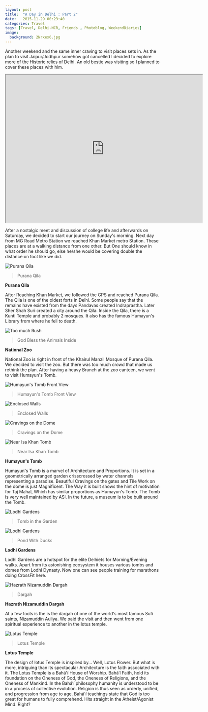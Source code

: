 ```yaml
---
layout: post
title:  "A Day in Delhi : Part 2"
date:   2015-11-29 00:23:40
categories: Travel
tags: [Travel, Delhi-NCR, Friends , Photoblog, WeekendDiaries]
image:
  background: 2Nrxex6.jpg
---
```



Another weekend and the same inner craving to visit places sets in. As the plan to visit Jaipur/Jodhpur somehow got cancelled I decided to explore more of the Historic relics of Delhi.
An old bestie was visiting so I planned to cover these places with him.

<iframe src="https://www.google.com/maps/d/embed?mid=zzaMbFu8Ofc4.koExMmj184j0" width="640" height="480"></iframe>

After a nostalgic meet and discussion of college life and afterwards on Saturday, we decided to start our journey on Sunday's morning. Next day from MG Road Metro Station we reached Khan Market metro Station. These places are at a walking distance from one other. But One should know in what order he should go, else he/she would be covering double the distance on foot like we did.


<img src="http://i.imgur.com/Q1jAZ4b.jpg" alt="Purana Qila">

>Purana Qila

**Purana Qila**

After Reaching Khan Market, we followed the GPS and reached Purana Qila. The Qila is one of the oldest forts in Delhi. Some people say that the remains have existed from the days Pandavas created Indraprastha. Later Sher Shah Suri created a city around the Qila. Inside the Qila, there is a Kunti Temple and probably 2 mosques. It also has the famous Humayun's Library from where he fell to death.

<img src="http://i.imgur.com/23k5IJS.jpg" alt="Too much Rush">

>God Bless the Animals Inside

**National Zoo**

National Zoo is right in front of the Khairul Manzil Mosque of Purana Qila. We decided to visit the zoo. But there was too  much crowd that made us rethink the plan. After having a heavy Brunch at the zoo canteen, we went to visit Humayun's Tomb.

<img src="http://i.imgur.com/SXnvAT4.jpg" alt="Humayun's Tomb Front View">

>Humayun's Tomb Front View

<img src="http://i.imgur.com/fvANSqB.jpg" alt="Enclosed Walls">

>Enclosed Walls

<img src="http://i.imgur.com/JAVi03G.jpg" alt="Cravings on the Dome">

>Cravings on the Dome

<img src="http://i.imgur.com/WTQXO1S.jpg" alt="Near Isa Khan Tomb">

>Near Isa Khan Tomb

**Humayun's Tomb**

Humayun's Tomb is a marvel of Architecture and Proportions. It is set in a geometrically arranged garden crisscrossed by water channels representing a paradise. Beautiful Cravings on the gates and Tile Work on the dome is just Magnificent. The Way it is built shows the hint of motivation for Taj Mahal, Which has similar proportions as Humayun's Tomb. The Tomb is very well maintained by ASI. In the future, a museum is to be built around the Tomb.


<img src="http://i.imgur.com/CE226HB.jpg" alt="Lodhi Gardens">

>Tomb in the Garden

<img src="http://i.imgur.com/dD9Geij.jpg" alt="Lodhi Gardens">

>Pond With Ducks

**Lodhi Gardens**

Lodhi Gardens are a hotspot for the elite Delhiets for Morning/Evening walks. Apart from its astonishing ecosystem it houses various tombs and domes from Lodhi Dynasty. Now one can see people training for marathons doing CrossFit here.

<img src="http://i.imgur.com/F2Gs35H.jpg" alt="Hazrath Nizamuddin Dargah">

>Dargah

**Hazrath Nizamuddin Dargah**

At a few foots is the is the dargah of one of the world's most famous Sufi saints, Nizamuddin Auliya. We paid the visit and then went from one spiritual experience to another in the lotus temple.

<img src="http://i.imgur.com/MUHTkqI.jpg" alt="Lotus Temple">

>Lotus Temple

**Lotus Temple**

The design of lotus Temple is inspired by... Well, Lotus Flower. But what is more, intriguing than its spectacular Architecture is the faith associated with it. The Lotus Temple is a Bahá'í House of Worship. Bahá’í Faith, hold its foundation on the Oneness of God, the Oneness of Religions, and the Oneness of Mankind. In the Bahá’í philosophy humanity is understood to be in a process of collective evolution. Religion is thus seen as orderly, unified, and progression from age to age. Bahá'í teachings state that God is too great for humans to fully comprehend. Hits straight in the Atheist/Agonist Mind. Right?
